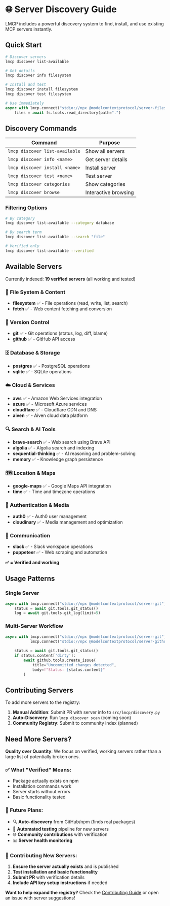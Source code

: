 # 🌐 Server Discovery Guide

LMCP includes a powerful discovery system to find, install, and use existing MCP servers instantly.

## Quick Start

```bash
# Discover servers
lmcp discover list-available

# Get details  
lmcp discover info filesystem

# Install and test
lmcp discover install filesystem
lmcp discover test filesystem
```

```python
# Use immediately
async with lmcp.connect("stdio://npx @modelcontextprotocol/server-filesystem ./") as fs:
    files = await fs.tools.read_directory(path=".")
```

## Discovery Commands

| Command | Purpose |
|---------|---------|
| `lmcp discover list-available` | Show all servers |
| `lmcp discover info <name>` | Get server details |
| `lmcp discover install <name>` | Install server |
| `lmcp discover test <name>` | Test server |
| `lmcp discover categories` | Show categories |
| `lmcp discover browse` | Interactive browsing |

### Filtering Options

```bash
# By category
lmcp discover list-available --category database

# By search term  
lmcp discover list-available --search "file"

# Verified only
lmcp discover list-available --verified
```

## Available Servers

Currently indexed: **19 verified servers** (all working and tested)

### 📁 File System & Content
- **filesystem** ✅ - File operations (read, write, list, search)
- **fetch** ✅ - Web content fetching and conversion

### 🔧 Version Control
- **git** ✅ - Git operations (status, log, diff, blame)
- **github** ✅ - GitHub API access

### 🗄️ Database & Storage
- **postgres** ✅ - PostgreSQL operations
- **sqlite** ✅ - SQLite operations

### ☁️ Cloud & Services
- **aws** ✅ - Amazon Web Services integration  
- **azure** ✅ - Microsoft Azure services
- **cloudflare** ✅ - Cloudflare CDN and DNS
- **aiven** ✅ - Aiven cloud data platform

### 🔍 Search & AI Tools
- **brave-search** ✅ - Web search using Brave API
- **algolia** ✅ - Algolia search and indexing
- **sequential-thinking** ✅ - AI reasoning and problem-solving
- **memory** ✅ - Knowledge graph persistence

### 🗺️ Location & Maps
- **google-maps** ✅ - Google Maps API integration
- **time** ✅ - Time and timezone operations

### 🔐 Authentication & Media
- **auth0** ✅ - Auth0 user management
- **cloudinary** ✅ - Media management and optimization

### 💬 Communication
- **slack** ✅ - Slack workspace operations
- **puppeteer** ✅ - Web scraping and automation

**✅ = Verified and working**

## Usage Patterns

### Single Server
```python
async with lmcp.connect("stdio://npx @modelcontextprotocol/server-git") as git:
    status = await git.tools.git_status()
    log = await git.tools.git_log(limit=5)
```

### Multi-Server Workflow
```python
async with lmcp.connect("stdio://npx @modelcontextprotocol/server-git") as git, \
           lmcp.connect("stdio://npx @modelcontextprotocol/server-github") as github:
    
    status = await git.tools.git_status()
    if status.content['dirty']:
        await github.tools.create_issue(
            title="Uncommitted changes detected",
            body=f"Status: {status.content}"
        )
```

## Contributing Servers

To add more servers to the registry:

1. **Manual Addition**: Submit PR with server info to `src/lmcp/discovery.py`
2. **Auto-Discovery**: Run `lmcp discover scan` (coming soon)
3. **Community Registry**: Submit to community index (planned)

## Need More Servers?

**Quality over Quantity**: We focus on verified, working servers rather than a large list of potentially broken ones.

### ✅ What "Verified" Means:
- Package actually exists on npm
- Installation commands work
- Server starts without errors
- Basic functionality tested

### 🔮 Future Plans:
- 🔍 **Auto-discovery** from GitHub/npm (finds real packages)
- 🧪 **Automated testing** pipeline for new servers
- 🌐 **Community contributions** with verification
- 📊 **Server health monitoring**

### 📝 Contributing New Servers:
1. **Ensure the server actually exists** and is published
2. **Test installation and basic functionality**
3. **Submit PR** with verification details
4. **Include API key setup instructions** if needed

**Want to help expand the registry?** Check the [Contributing Guide](CONTRIBUTING.md) or open an issue with server suggestions!